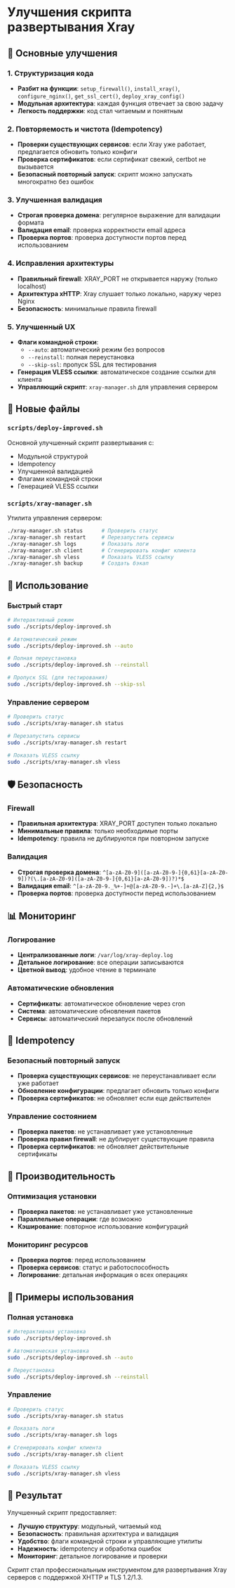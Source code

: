 # Улучшения скрипта развертывания Xray

## 🚀 Основные улучшения

### 1. Структуризация кода
- **Разбит на функции**: `setup_firewall()`, `install_xray()`, `configure_nginx()`, `get_ssl_cert()`, `deploy_xray_config()`
- **Модульная архитектура**: каждая функция отвечает за свою задачу
- **Легкость поддержки**: код стал читаемым и понятным

### 2. Повторяемость и чистота (Idempotency)
- **Проверки существующих сервисов**: если Xray уже работает, предлагается обновить только конфиги
- **Проверка сертификатов**: если сертификат свежий, certbot не вызывается
- **Безопасный повторный запуск**: скрипт можно запускать многократно без ошибок

### 3. Улучшенная валидация
- **Строгая проверка домена**: регулярное выражение для валидации формата
- **Валидация email**: проверка корректности email адреса
- **Проверка портов**: проверка доступности портов перед использованием

### 4. Исправления архитектуры
- **Правильный firewall**: XRAY_PORT не открывается наружу (только localhost)
- **Архитектура xHTTP**: Xray слушает только локально, наружу через Nginx
- **Безопасность**: минимальные правила firewall

### 5. Улучшенный UX
- **Флаги командной строки**:
  - `--auto`: автоматический режим без вопросов
  - `--reinstall`: полная переустановка
  - `--skip-ssl`: пропуск SSL для тестирования
- **Генерация VLESS ссылки**: автоматическое создание ссылки для клиента
- **Управляющий скрипт**: `xray-manager.sh` для управления сервером

## 📁 Новые файлы

### `scripts/deploy-improved.sh`
Основной улучшенный скрипт развертывания с:
- Модульной структурой
- Idempotency
- Улучшенной валидацией
- Флагами командной строки
- Генерацией VLESS ссылки

### `scripts/xray-manager.sh`
Утилита управления сервером:
```bash
./xray-manager.sh status      # Проверить статус
./xray-manager.sh restart     # Перезапустить сервисы
./xray-manager.sh logs        # Показать логи
./xray-manager.sh client      # Сгенерировать конфиг клиента
./xray-manager.sh vless       # Показать VLESS ссылку
./xray-manager.sh backup      # Создать бэкап
```

## 🔧 Использование

### Быстрый старт
```bash
# Интерактивный режим
sudo ./scripts/deploy-improved.sh

# Автоматический режим
sudo ./scripts/deploy-improved.sh --auto

# Полная переустановка
sudo ./scripts/deploy-improved.sh --reinstall

# Пропуск SSL (для тестирования)
sudo ./scripts/deploy-improved.sh --skip-ssl
```

### Управление сервером
```bash
# Проверить статус
sudo ./scripts/xray-manager.sh status

# Перезапустить сервисы
sudo ./scripts/xray-manager.sh restart

# Показать VLESS ссылку
sudo ./scripts/xray-manager.sh vless
```

## 🛡️ Безопасность

### Firewall
- **Правильная архитектура**: XRAY_PORT доступен только локально
- **Минимальные правила**: только необходимые порты
- **Idempotency**: правила не дублируются при повторном запуске

### Валидация
- **Строгая проверка домена**: `^[a-zA-Z0-9]([a-zA-Z0-9-]{0,61}[a-zA-Z0-9])?(\.[a-zA-Z0-9]([a-zA-Z0-9-]{0,61}[a-zA-Z0-9])?)*$`
- **Валидация email**: `^[a-zA-Z0-9._%+-]+@[a-zA-Z0-9.-]+\.[a-zA-Z]{2,}$`
- **Проверка портов**: проверка доступности перед использованием

## 📊 Мониторинг

### Логирование
- **Централизованные логи**: `/var/log/xray-deploy.log`
- **Детальное логирование**: все операции записываются
- **Цветной вывод**: удобное чтение в терминале

### Автоматические обновления
- **Сертификаты**: автоматическое обновление через cron
- **Система**: автоматические обновления пакетов
- **Сервисы**: автоматический перезапуск после обновлений

## 🔄 Idempotency

### Безопасный повторный запуск
- **Проверка существующих сервисов**: не переустанавливает если уже работает
- **Обновление конфигурации**: предлагает обновить только конфиги
- **Проверка сертификатов**: не обновляет если еще действителен

### Управление состоянием
- **Проверка пакетов**: не устанавливает уже установленные
- **Проверка правил firewall**: не дублирует существующие правила
- **Проверка сертификатов**: не обновляет действительные сертификаты

## 🚀 Производительность

### Оптимизация установки
- **Проверка пакетов**: не устанавливает уже установленные
- **Параллельные операции**: где возможно
- **Кэширование**: повторное использование конфигураций

### Мониторинг ресурсов
- **Проверка портов**: перед использованием
- **Проверка сервисов**: статус и работоспособность
- **Логирование**: детальная информация о всех операциях

## 📝 Примеры использования

### Полная установка
```bash
# Интерактивная установка
sudo ./scripts/deploy-improved.sh

# Автоматическая установка
sudo ./scripts/deploy-improved.sh --auto

# Переустановка
sudo ./scripts/deploy-improved.sh --reinstall
```

### Управление
```bash
# Проверить статус
sudo ./scripts/xray-manager.sh status

# Показать логи
sudo ./scripts/xray-manager.sh logs

# Сгенерировать конфиг клиента
sudo ./scripts/xray-manager.sh client

# Показать VLESS ссылку
sudo ./scripts/xray-manager.sh vless
```

## 🎯 Результат

Улучшенный скрипт предоставляет:
- **Лучшую структуру**: модульный, читаемый код
- **Безопасность**: правильная архитектура и валидация
- **Удобство**: флаги командной строки и управляющие утилиты
- **Надежность**: idempotency и обработка ошибок
- **Мониторинг**: детальное логирование и проверки

Скрипт стал профессиональным инструментом для развертывания Xray серверов с поддержкой XHTTP и TLS 1.2/1.3.
